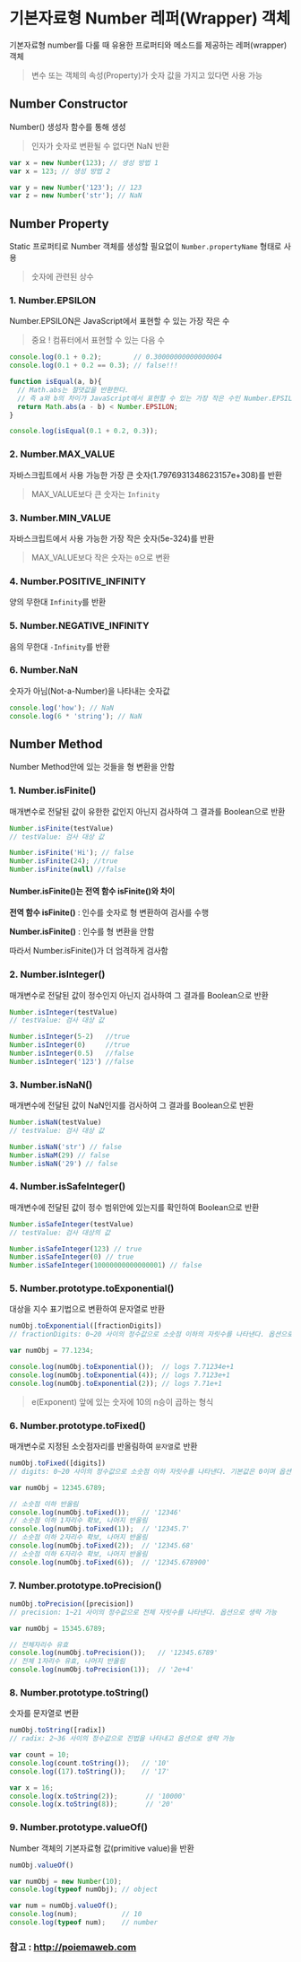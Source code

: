 #  기본자료형 Number 레퍼(Wrapper) 객체

기본자료형 number를 다룰 때 유용한 프로퍼티와 메소드를 제공하는 레퍼(wrapper) 객체

> 변수 또는 객체의 속성(Property)가 숫자 값을 가지고 있다면 사용 가능

## Number Constructor

Number() 생성자 함수를 통해 생성

> 인자가 숫자로 변환될 수 없다면 NaN 반환

```javascript
var x = new Number(123); // 생성 방법 1
var x = 123; // 생성 방법 2

var y = new Number('123'); // 123
var z = new Number('str'); // NaN
```

## Number Property

Static 프로퍼티로 Number 객체를 생성할 필요없이 `Number.propertyName` 형태로 사용

> 숫자에 관련된 상수

### 1. Number.EPSILON

Number.EPSILON은 JavaScript에서 표현할 수 있는 가장 작은 수

> 중요 ! 컴퓨터에서 표현할 수 있는 다음 수

```javascript
console.log(0.1 + 0.2);        // 0.30000000000000004
console.log(0.1 + 0.2 == 0.3); // false!!!

function isEqual(a, b){
  // Math.abs는 절댓값을 반환한다.
  // 즉 a와 b의 차이가 JavaScript에서 표현할 수 있는 가장 작은 수인 Number.EPSILON보다 작으면 같은 수로 인정할 수 있다.
  return Math.abs(a - b) < Number.EPSILON;
}

console.log(isEqual(0.1 + 0.2, 0.3));
```

### 2. Number.MAX_VALUE

자바스크립트에서 사용 가능한 가장 큰 숫자(1.7976931348623157e+308)를 반환

> MAX_VALUE보다 큰 숫자는 `Infinity`

### 3. Number.MIN_VALUE

자바스크립트에서 사용 가능한 가장 작은 숫자(5e-324)를 반환

> MAX_VALUE보다 작은 숫자는 `0`으로 변환



### 4. Number.POSITIVE_INFINITY

양의 무한대 `Infinity`를 반환

### 5. Number.NEGATIVE_INFINITY

음의 무한대 `-Infinity`를 반환

### 6. Number.NaN

숫자가 아님(Not-a-Number)을 나타내는 숫자값

```javascript
console.log('how'); // NaN
console.log(6 * 'string'); // NaN
```

## Number Method

Number Method안에 있는 것들을 형 변환을 안함

### 1. Number.isFinite()

매개변수로 전달된 값이 유한한 값인지 아닌지 검사하여 그 결과를 Boolean으로 반환

```javascript
Number.isFinite(testValue)
// testValue: 검사 대상 값

Number.isFinite('Hi'); // false
Number.isFinite(24); //true
Number.isFinite(null) //false
```

#### Number.isFinite()는 전역 함수 isFinite()와 차이

**전역 함수 isFinite()** : 인수를 숫자로 형 변환하여 검사를 수행

**Number.isFinite()** : 인수를 형 변환을 안함

따라서 Number.isFinite()가 더 엄격하게 검사함

### 2. Number.isInteger()

매개변수로 전달된 값이 정수인지 아닌지 검사하여 그 결과를 Boolean으로 반환

```javascript
Number.isInteger(testValue)
// testValue: 검사 대상 값

Number.isInteger(5-2)   //true
Number.isInteger(0)     //true
Number.isInteger(0.5)   //false
Number.isInteger('123') //false
```

### 3. Number.isNaN()

매개변수에 전달된 값이 NaN인지를 검사하여 그 결과를 Boolean으로 반환

```javascript
Number.isNaN(testValue)
// testValue: 검사 대상 값

Number.isNaN('str') // false
Number.isNaM(29) // false
Number.isNaN('29') // false
```

### 4. Number.isSafeInteger()

매개변수에 전달된 값이 정수 범위안에 있는지를 확인하여 Boolean으로 반환

```javascript
Number.isSafeInteger(testValue)
// testValue: 검사 대상의 값

Number.isSafeInteger(123) // true
Number.isSafeInteger(0) // true
Number.isSafeInteger(10000000000000001) // false
```

### 5. Number.prototype.toExponential()

대상을 지수 표기법으로 변환하여 문자열로 반환

```javascript
numObj.toExponential([fractionDigits])
// fractionDigits: 0~20 사이의 정수값으로 소숫점 이하의 자릿수를 나타낸다. 옵션으로 생략 가능

var numObj = 77.1234;

console.log(numObj.toExponential());  // logs 7.71234e+1
console.log(numObj.toExponential(4)); // logs 7.7123e+1
console.log(numObj.toExponential(2)); // logs 7.71e+1
```

>  e(Exponent) 앞에 있는 숫자에 10의 n승이 곱하는 형식



### 6. Number.prototype.toFixed()

매개변수로 지정된 소숫점자리를 반올림하여 `문자열`로 반환

```javascript
numObj.toFixed([digits])
// digits: 0~20 사이의 정수값으로 소숫점 이하 자릿수를 나타낸다. 기본값은 0이며 옵션으로 생략 가능

var numObj = 12345.6789;

// 소숫점 이하 반올림
console.log(numObj.toFixed());   // '12346'
// 소숫점 이하 1자리수 확보, 나머지 반올림
console.log(numObj.toFixed(1));  // '12345.7'
// 소숫점 이하 2자리수 확보, 나머지 반올림
console.log(numObj.toFixed(2));  // '12345.68'
// 소숫점 이하 6자리수 확보, 나머지 반올림
console.log(numObj.toFixed(6));  // '12345.678900'
```



### 7. Number.prototype.toPrecision()

```javascript
numObj.toPrecision([precision])
// precision: 1~21 사이의 정수값으로 전체 자릿수를 나타낸다. 옵션으로 생략 가능

var numObj = 15345.6789;

// 전체자리수 유효
console.log(numObj.toPrecision());   // '12345.6789'
// 전체 1자리수 유효, 나머지 반올림
console.log(numObj.toPrecision(1));  // '2e+4'
```



### 8. Number.prototype.toString()

숫자를 문자열로 변환

```javascript
numObj.toString([radix])
// radix: 2~36 사이의 정수값으로 진법을 나타내고 옵션으로 생략 가능

var count = 10;
console.log(count.toString());   // '10'
console.log((17).toString());    // '17'

var x = 16;
console.log(x.toString(2));       // '10000'
console.log(x.toString(8));       // '20'
```



### 9. Number.prototype.valueOf()

Number 객체의 기본자료형 값(primitive value)을 반환

```javascript
numObj.valueOf()

var numObj = new Number(10);
console.log(typeof numObj); // object

var num = numObj.valueOf();
console.log(num);           // 10
console.log(typeof num);    // number
```



### 참고 : http://poiemaweb.com